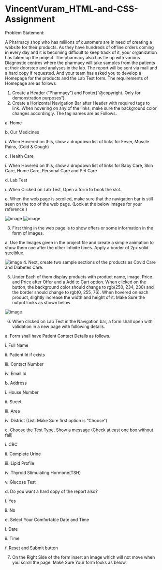 # VincentVuram_HTML-and-CSS-Assignment

Problem Statement:

A Pharmacy shop who has millions of customers are in need of creating a website for their products. As they have hundreds of offline orders 
coming in every day and it is becoming difficult to keep track of it, your organization has taken up the project. 
The pharmacy also has tie up with various Diagnostic centres where the pharmacy will take samples from the patients at their doorstep and analyses in the lab. 
The report will be sent via mail and a hard copy if requested.
And your team has asked you to develop a Homepage for the products and the Lab Test form. The requirements of Homepage are as follows

1. Create a Header (“Pharmacy”) and Footer(“@copyright. Only for demonstration purposes”).
2. Create a Horizontal Navigation Bar after Header with required tags to link. When hovering on any of the links, make sure the background color changes accordingly. The tag names are as Follows.
 
 a. Home
  
 b. Our Medicines
    
   i. When Hovered on this, show a dropdown list of links for Fever, Muscle Pains, (Cold & Cough)
 
 c. Health Care
    
   i. When Hovered on this, show a dropdown list of links for Baby Care, Skin Care, Home Care, Personal Care and Pet Care
 
 d. Lab Test
 
   i. When Clicked on Lab Test, Open a form to book the slot.
 
 e. When the web page is scrolled, make sure that the navigation bar is still seen on the top of the web page.
 (Look at the below images for your reference.)
 
 ![image](https://user-images.githubusercontent.com/88813613/166649182-21a4cc45-4da0-4be2-9208-6989a2074aa6.png)
 ![image](https://user-images.githubusercontent.com/88813613/166649247-70c4adbc-ce55-43e8-85fb-77314d60e005.png) 
 
3. First thing in the web page is to show offers or some information in the form of images.
 
 a. Use the Images given in the project file and create a simple animation to show them one after the other infinite times. Apply a border of 2px solid steelblue. 

![image](https://user-images.githubusercontent.com/88813613/166649450-92c08a17-342b-42bb-b2a7-0716c9928a77.png)
4. Next, create two sample sections of the products as Covid Care and Diabetes Care.

5. Under Each of them display products with product name, image, Price and Price after Offer and a Add to Cart option. When clicked on the button, the background color should change to rgb(250, 234, 230) and the border should change to rgb(0, 255, 76). When hovered on each product, slightly increase the width and height of it. Make Sure the output looks as shown below. 

![image](https://user-images.githubusercontent.com/88813613/166650053-eb8d45ca-418c-4a28-b4d0-26696c1c616e.png)

6. When clicked on Lab Test in the Navigation bar, a form shall open with validation in a new page with following details.

a. Form shall have Patient Contact Details as follows.
  
  i. Full Name
  
  ii. Patient Id if exists
  
  iii. Contact Number
  
  iv. Email Id

b. Address
  
  i. House Number
  
  ii. Street
  
  iii. Area
  
  iv. District (List. Make Sure first option is “Choose”)

c. Choose the Test Type. Show a message (Check atleast one box without fail)
  
  i. CBC
  
  ii. Complete Urine
  
  iii. Lipid Profile
  
  iv. Thyroid Stimulating Hormone(TSH)
  
  v. Glucose Test

d. Do you want a hard copy of the report also?
  
  i. Yes
  
  ii. No

e. Select Your Comfortable Date and Time
  
  i. Date
  
  ii. Time

f. Reset and Submit button

7. On the Right Side of the form insert an image which will not move when you scroll the page. Make Sure Your form looks as below.
